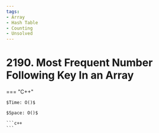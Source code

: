 ```yaml
---
tags:
- Array
- Hash Table
- Counting
- Unsolved
---
```



# 2190. Most Frequent Number Following Key In an Array

=== "C++"

    $Time: O()$

    $Space: O()$

    ```c++
    ```